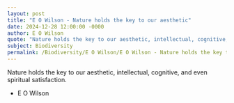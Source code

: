 ```yaml
---
layout: post
title: "E O Wilson - Nature holds the key to our aesthetic"
date: 2024-12-28 12:00:00 -0000
author: E O Wilson
quote: "Nature holds the key to our aesthetic, intellectual, cognitive, and even spiritual satisfaction."
subject: Biodiversity
permalink: /Biodiversity/E O Wilson/E O Wilson - Nature holds the key to our aesthetic
---
```


Nature holds the key to our aesthetic, intellectual, cognitive, and even spiritual satisfaction.

- E O Wilson

